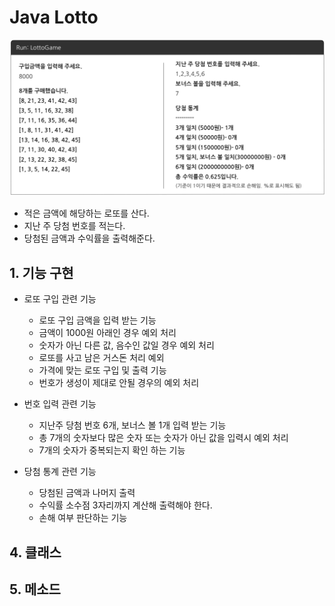 # Java Lotto
![lottoExample](./src/img/lottoExample.png)

- 적은 금액에 해당하는 로또를 산다.
- 지난 주 당첨 번호를 적는다.
- 당첨된 금액과 수익률을 출력해준다.

## 1. 기능 구현

- 로또 구입 관련 기능

    - 로또 구입 금액을 입력 받는 기능
    - 금액이 1000원 아래인 경우 예외 처리
    - 숫자가 아닌 다른 값, 음수인 값일 경우 예외 처리
    - 로또를 사고 남은 거스돈 처리 예외
    - 가격에 맞는 로또 구입 및 출력 기능
    - 번호가 생성이 제대로 안될 경우의 예외 처리

- 번호 입력 관련 기능

    - 지난주 당첨 번호 6개, 보너스 볼 1개 입력 받는 기능
    - 총 7개의 숫자보다 많은 숫자 또는 숫자가 아닌 값을 입력시 예외 처리
    - 7개의 숫자가 중복되는지 확인 하는 기능

- 당첨 통계 관련 기능

    - 당첨된 금액과 나머지 출력
    - 수익률 소수점 3자리까지 계산해 출력해야 한다.
    - 손해 여부 판단하는 기능

## 4. 클래스

## 5. 메소드

